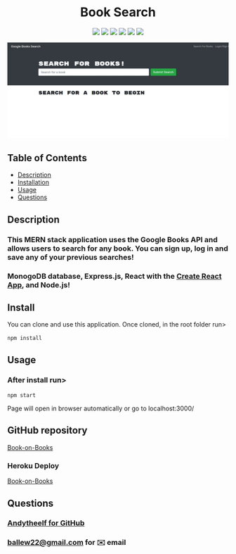 <h1 align="center">Book Search</h1>

<p align="center">
    <img src="https://img.shields.io/badge/React-brightgreen"/>
    <img src="https://img.shields.io/badge/MERN-red"/>
    <img src="https://img.shields.io/badge/ApolloServer-success"/>
    <img src="https://img.shields.io/badge/MongoDB-yellow"/>
    <img src="https://img.shields.io/badge/Node.js/Express.js-orange"/>
    <img src="https://img.shields.io/badge/API-blue"/>
</p>

<p align="center">
    <img src="./assets/Capture.jpg" alt="mainpage"/>
</p>


## Table of Contents
- [Description](#description)
- [Installation](#install)
- [Usage](#usage)
- [Questions](#questions)

## Description
### This MERN stack application uses the Google Books API and allows users to search for any book. You can sign up, log in and save any of your previous searches!
### MonogoDB database, Express.js, React with the [Create React App](https://create-react-app.dev/), and Node.js! 
  



## Install
You can clone and use this application. Once cloned, in the root folder run>  

```
npm install
```

## Usage
### After install run> 
```
npm start
```  
Page will open in browser automatically or go to localhost:3000/

## GitHub repository   
[Book-on-Books](https://github.com/andytheelf/book-on-books)    

### Heroku Deploy
[Book-on-Books](https://tranquil-hamlet-38619.herokuapp.com/) 


## Questions
### [Andytheelf for GitHub](https://github.com/andytheelf)  
### ballew22@gmail.com for ✉️ email 